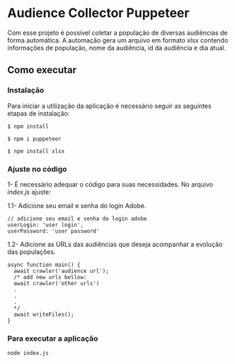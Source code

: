 # Audience Collector Puppeteer
<!-- [START badges] -->
 Com esse projeto é possível coletar a população de diversas audiências de forma automática. A automação gera um arquivo em formato xlsx contendo informações de população, nome da audiência, id da audiência e dia atual.

## Como executar


### Instalação
Para iniciar a utilização da aplicação é necessário seguir as seguintes etapas de instalação:

```
$ npm install

$ npm i puppeteer

$ npm install xlsx
```

### Ajuste no código

1- É necessário adequar o código para suas necessidades. No arquivo *index.js* ajuste:

1.1- Adicione seu email e senha do login Adobe.

```
// adicione seu email e senha do login adobe
userLogin: 'user login',
userPassword: 'user password'
```
1.2- Adicione as URLs das audiências que deseja acompanhar a evolução das populações.
```
async function main() {
  await crawler('audience url');
  /* add new urls bellow:
  await crawler('other urls')
  .
  .
  .
  */
  await writeFiles();
}
```
### Para executar a aplicação
```
node index.js
```